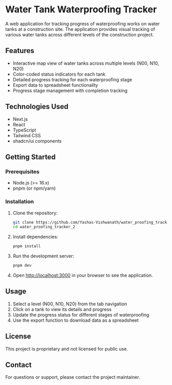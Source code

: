 # Water Tank Waterproofing Tracker

A web application for tracking progress of waterproofing works on water tanks at a construction site. The application provides visual tracking of various water tanks across different levels of the construction project.

## Features

- Interactive map view of water tanks across multiple levels (N00, N10, N20)
- Color-coded status indicators for each tank
- Detailed progress tracking for each waterproofing stage
- Export data to spreadsheet functionality
- Progress stage management with completion tracking

## Technologies Used

- Next.js
- React
- TypeScript
- Tailwind CSS
- shadcn/ui components

## Getting Started

### Prerequisites

- Node.js (>= 16.x)
- pnpm (or npm/yarn)

### Installation

1. Clone the repository:
   ```bash
   git clone https://github.com/Yashas-Vishwanath/water_proofing_tracker_2.git
   cd water_proofing_tracker_2
   ```

2. Install dependencies:
   ```bash
   pnpm install
   ```

3. Run the development server:
   ```bash
   pnpm dev
   ```

4. Open [http://localhost:3000](http://localhost:3000) in your browser to see the application.

## Usage

1. Select a level (N00, N10, N20) from the tab navigation
2. Click on a tank to view its details and progress
3. Update the progress status for different stages of waterproofing
4. Use the export function to download data as a spreadsheet

## License

This project is proprietary and not licensed for public use.

## Contact

For questions or support, please contact the project maintainer. 